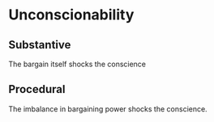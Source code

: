 # Unconscionability
## Substantive
The bargain itself shocks the conscience

## Procedural
The imbalance in bargaining power shocks the conscience.